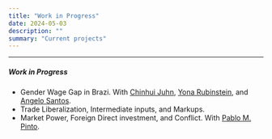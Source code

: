 ```yaml
---
title: "Work in Progress"
date: 2024-05-03
description: ""
summary: "Current projects" 
---
```


---

##### Work in Progress

+ Gender Wage Gap in Brazi. With [Chinhui Juhn](https://uh.edu/~cjuhn/), [Yona Rubinstein](https://yonarubinstein.com/recent-publications/), and [Angelo Santos](https://angelosant0s.github.io/hugo-website/).
+ Trade Liberalization, Intermediate inputs, and Markups.
+ Market Power, Foreign Direct investment, and Conflict. With [Pablo M. Pinto](https://pablopinto.com).